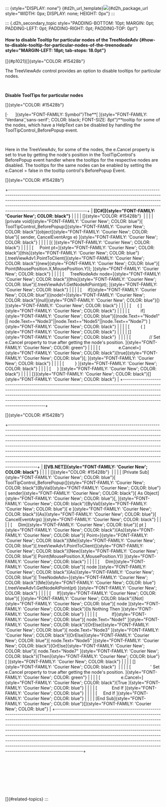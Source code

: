 ::: {style="DISPLAY: none"}
[](ms-xhelp:///?Id=d2h_url_template){#d2h_url_template}![](!package_url!){#d2h_package_url style="WIDTH: 0px; DISPLAY: none; HEIGHT: 0px"}
:::

::: {.d2h_secondary_topic style="PADDING-BOTTOM: 10pt; MARGIN: 0pt; PADDING-LEFT: 0pt; PADDING-RIGHT: 0pt; PADDING-TOP: 0pt"}
#### How to disable Tooltip for particular nodes of the TreeNodeAdv {#how-to-disable-tooltip-for-particular-nodes-of-the-treenodeadv style="MARGIN-LEFT: 18pt; tab-stops: 18.0pt"}

[]{#p1021}[]{style="COLOR: #15428b"} 

The TreeViewAdv control provides an option to disable tooltips for particular nodes.

 

**Disable ToolTips for particular nodes**

[]{style="COLOR: #15428b"} 

[·      ]{style="FONT-FAMILY: Symbol"}The**[ ]{style="FONT-FAMILY: 'Verdana','sans-serif'; COLOR: black; FONT-SIZE: 8pt"}**tooltip for some of the nodes, which have a HelpText can be disabled by handling the ToolTipControl_BeforePopup event.

 

Here in the TreeViewAdv, for some of the nodes, the e.Cancel property is set to true by getting the node\'s position in the ToolTipControl\'s BeforePopup event handler where the tooltips for the respective nodes are disabled. The tooltips for the same nodes can be enabled by setting the e.Cancel = false in the tooltip control\'s BeforePopup Event.

[]{style="COLOR: #15428b"} 

+---------------------------------------------------------------------------------------------------------------------------------------------------------------------------------------------------------------------------------------------------------------------------------------------------------------------------------------------------------------+
| **[\[C#\]]{style="FONT-FAMILY: 'Courier New'; COLOR: black"}**                                                                                                                                                                                                                                                                                                |
|                                                                                                                                                                                                                                                                                                                                                               |
| []{style="COLOR: #15428b"}                                                                                                                                                                                                                                                                                                                                    |
|                                                                                                                                                                                                                                                                                                                                                               |
| [private void]{style="FONT-FAMILY: 'Courier New'; COLOR: blue"}[ ToolTipControl_BeforePopup(]{style="FONT-FAMILY: 'Courier New'; COLOR: black"}[object]{style="FONT-FAMILY: 'Courier New'; COLOR: blue"}[ sender, CancelEventArgs e) ]{style="FONT-FAMILY: 'Courier New'; COLOR: black"}                                                                      |
|                                                                                                                                                                                                                                                                                                                                                               |
| [{ ]{style="FONT-FAMILY: 'Courier New'; COLOR: black"}                                                                                                                                                                                                                                                                                                        |
|                                                                                                                                                                                                                                                                                                                                                               |
| [     Point pt=]{style="FONT-FAMILY: 'Courier New'; COLOR: black"}[this]{style="FONT-FAMILY: 'Courier New'; COLOR: blue"}[.treeViewAdv1.PointToClient(]{style="FONT-FAMILY: 'Courier New'; COLOR: black"}[new]{style="FONT-FAMILY: 'Courier New'; COLOR: blue"}[ Point(MousePosition.X,MousePosition.Y)); ]{style="FONT-FAMILY: 'Courier New'; COLOR: black"} |
|                                                                                                                                                                                                                                                                                                                                                               |
| [     TreeNodeAdv node=]{style="FONT-FAMILY: 'Courier New'; COLOR: black"}[this]{style="FONT-FAMILY: 'Courier New'; COLOR: blue"}[.treeViewAdv1.GetNodeAtPoint(pt); ]{style="FONT-FAMILY: 'Courier New'; COLOR: black"}                                                                                                                                       |
|                                                                                                                                                                                                                                                                                                                                                               |
| [     if]{style="FONT-FAMILY: 'Courier New'; COLOR: blue"}[(node!=]{style="FONT-FAMILY: 'Courier New'; COLOR: black"}[null]{style="FONT-FAMILY: 'Courier New'; COLOR: blue"}[) ]{style="FONT-FAMILY: 'Courier New'; COLOR: black"}                                                                                                                            |
|                                                                                                                                                                                                                                                                                                                                                               |
| [     { ]{style="FONT-FAMILY: 'Courier New'; COLOR: black"}                                                                                                                                                                                                                                                                                                   |
|                                                                                                                                                                                                                                                                                                                                                               |
| [         if]{style="FONT-FAMILY: 'Courier New'; COLOR: blue"}[(node.Text==\"Node1\" \|\| node.Text==\"Node3\"\|\|node.Text==\"Node5\"\|\|node.Text==\"Node7\") ]{style="FONT-FAMILY: 'Courier New'; COLOR: black"}                                                                                                                                           |
|                                                                                                                                                                                                                                                                                                                                                               |
| [         { ]{style="FONT-FAMILY: 'Courier New'; COLOR: black"}                                                                                                                                                                                                                                                                                               |
|                                                                                                                                                                                                                                                                                                                                                               |
| []{style="FONT-FAMILY: 'Courier New'; COLOR: black"}                                                                                                                                                                                                                                                                                                          |
|                                                                                                                                                                                                                                                                                                                                                               |
| [               // Set e.Cancel property to true after getting the node\'s position. ]{style="FONT-FAMILY: 'Courier New'; COLOR: green"}                                                                                                                                                                                                                      |
|                                                                                                                                                                                                                                                                                                                                                               |
| [               e.Cancel=]{style="FONT-FAMILY: 'Courier New'; COLOR: black"}[true]{style="FONT-FAMILY: 'Courier New'; COLOR: blue"}[; ]{style="FONT-FAMILY: 'Courier New'; COLOR: black"}                                                                                                                                                                     |
|                                                                                                                                                                                                                                                                                                                                                               |
| [         } ]{style="FONT-FAMILY: 'Courier New'; COLOR: black"}                                                                                                                                                                                                                                                                                               |
|                                                                                                                                                                                                                                                                                                                                                               |
| [     } ]{style="FONT-FAMILY: 'Courier New'; COLOR: black"}                                                                                                                                                                                                                                                                                                   |
|                                                                                                                                                                                                                                                                                                                                                               |
| [}]{style="FONT-FAMILY: 'Courier New'; COLOR: black"}[]{style="FONT-FAMILY: 'Courier New'; COLOR: black"}                                                                                                                                                                                                                                                     |
+---------------------------------------------------------------------------------------------------------------------------------------------------------------------------------------------------------------------------------------------------------------------------------------------------------------------------------------------------------------+

[]{style="COLOR: #15428b"} 

+--------------------------------------------------------------------------------------------------------------------------------------------------------------------------------------------------------------------------------------------------------------------------------------------------------------------------------------------------------------------------------------------------------------------------------------------------------------------------------------------------------------------------------------------------------------------------------------------------------------------------------------------------------------+
| **[\[VB.NET\]]{style="FONT-FAMILY: 'Courier New'; COLOR: black"}**                                                                                                                                                                                                                                                                                                                                                                                                                                                                                                                                                                                           |
|                                                                                                                                                                                                                                                                                                                                                                                                                                                                                                                                                                                                                                                              |
| []{style="COLOR: #15428b"}                                                                                                                                                                                                                                                                                                                                                                                                                                                                                                                                                                                                                                   |
|                                                                                                                                                                                                                                                                                                                                                                                                                                                                                                                                                                                                                                                              |
| [Private Sub]{style="FONT-FAMILY: 'Courier New'; COLOR: blue"}[ ToolTipControl_BeforePopup(]{style="FONT-FAMILY: 'Courier New'; COLOR: black"}[ByVal]{style="FONT-FAMILY: 'Courier New'; COLOR: blue"}[ sender]{style="FONT-FAMILY: 'Courier New'; COLOR: black"}[ As Object]{style="FONT-FAMILY: 'Courier New'; COLOR: blue"}[, ]{style="FONT-FAMILY: 'Courier New'; COLOR: black"}[ByVal]{style="FONT-FAMILY: 'Courier New'; COLOR: blue"}[ e ]{style="FONT-FAMILY: 'Courier New'; COLOR: black"}[As]{style="FONT-FAMILY: 'Courier New'; COLOR: blue"}[ CancelEventArgs) ]{style="FONT-FAMILY: 'Courier New'; COLOR: black"}                               |
|                                                                                                                                                                                                                                                                                                                                                                                                                                                                                                                                                                                                                                                              |
| [     Dim]{style="FONT-FAMILY: 'Courier New'; COLOR: blue"}[ pt ]{style="FONT-FAMILY: 'Courier New'; COLOR: black"}[As]{style="FONT-FAMILY: 'Courier New'; COLOR: blue"}[ Point=]{style="FONT-FAMILY: 'Courier New'; COLOR: black"}[Me]{style="FONT-FAMILY: 'Courier New'; COLOR: blue"}[.treeViewAdv1.PointToClient(]{style="FONT-FAMILY: 'Courier New'; COLOR: black"}[New]{style="FONT-FAMILY: 'Courier New'; COLOR: blue"}[ Point(MousePosition.X,MousePosition.Y)) ]{style="FONT-FAMILY: 'Courier New'; COLOR: black"}                                                                                                                                  |
|                                                                                                                                                                                                                                                                                                                                                                                                                                                                                                                                                                                                                                                              |
| [     Dim]{style="FONT-FAMILY: 'Courier New'; COLOR: blue"}[ node ]{style="FONT-FAMILY: 'Courier New'; COLOR: black"}[As]{style="FONT-FAMILY: 'Courier New'; COLOR: blue"}[ TreeNodeAdv=]{style="FONT-FAMILY: 'Courier New'; COLOR: black"}[Me]{style="FONT-FAMILY: 'Courier New'; COLOR: blue"}[.treeViewAdv1.GetNodeAtPoint(pt) ]{style="FONT-FAMILY: 'Courier New'; COLOR: black"}                                                                                                                                                                                                                                                                        |
|                                                                                                                                                                                                                                                                                                                                                                                                                                                                                                                                                                                                                                                              |
| [     If]{style="FONT-FAMILY: 'Courier New'; COLOR: blue"}[ ]{style="FONT-FAMILY: 'Courier New'; COLOR: black"}[Not]{style="FONT-FAMILY: 'Courier New'; COLOR: blue"}[ node ]{style="FONT-FAMILY: 'Courier New'; COLOR: black"}[Is Nothing Then ]{style="FONT-FAMILY: 'Courier New'; COLOR: blue"}                                                                                                                                                                                                                                                                                                                                                           |
|                                                                                                                                                                                                                                                                                                                                                                                                                                                                                                                                                                                                                                                              |
| [            If]{style="FONT-FAMILY: 'Courier New'; COLOR: blue"}[ node.Text=\"Node1\" ]{style="FONT-FAMILY: 'Courier New'; COLOR: black"}[OrElse]{style="FONT-FAMILY: 'Courier New'; COLOR: blue"}[ node.Text=\"Node3\" ]{style="FONT-FAMILY: 'Courier New'; COLOR: black"}[OrElse]{style="FONT-FAMILY: 'Courier New'; COLOR: blue"}[ node.Text=\"Node5\" ]{style="FONT-FAMILY: 'Courier New'; COLOR: black"}[OrElse]{style="FONT-FAMILY: 'Courier New'; COLOR: blue"}[ node.Text=\"Node7\" ]{style="FONT-FAMILY: 'Courier New'; COLOR: black"}[Then]{style="FONT-FAMILY: 'Courier New'; COLOR: blue"}[ ]{style="FONT-FAMILY: 'Courier New'; COLOR: black"} |
|                                                                                                                                                                                                                                                                                                                                                                                                                                                                                                                                                                                                                                                              |
| []{style="FONT-FAMILY: 'Courier New'; COLOR: black"}                                                                                                                                                                                                                                                                                                                                                                                                                                                                                                                                                                                                         |
|                                                                                                                                                                                                                                                                                                                                                                                                                                                                                                                                                                                                                                                              |
| [                \' Set e.Cancel property to true after getting the node\'s position. ]{style="FONT-FAMILY: 'Courier New'; COLOR: green"}                                                                                                                                                                                                                                                                                                                                                                                                                                                                                                                    |
|                                                                                                                                                                                                                                                                                                                                                                                                                                                                                                                                                                                                                                                              |
| [                 e.Cancel=]{style="FONT-FAMILY: 'Courier New'; COLOR: black"}[True ]{style="FONT-FAMILY: 'Courier New'; COLOR: blue"}                                                                                                                                                                                                                                                                                                                                                                                                                                                                                                                       |
|                                                                                                                                                                                                                                                                                                                                                                                                                                                                                                                                                                                                                                                              |
| [            End If ]{style="FONT-FAMILY: 'Courier New'; COLOR: blue"}                                                                                                                                                                                                                                                                                                                                                                                                                                                                                                                                                                                       |
|                                                                                                                                                                                                                                                                                                                                                                                                                                                                                                                                                                                                                                                              |
| [     End If ]{style="FONT-FAMILY: 'Courier New'; COLOR: blue"}                                                                                                                                                                                                                                                                                                                                                                                                                                                                                                                                                                                              |
|                                                                                                                                                                                                                                                                                                                                                                                                                                                                                                                                                                                                                                                              |
| [End Sub]{style="FONT-FAMILY: 'Courier New'; COLOR: blue"}[]{style="FONT-FAMILY: 'Courier New'; COLOR: blue"}                                                                                                                                                                                                                                                                                                                                                                                                                                                                                                                                                |
+--------------------------------------------------------------------------------------------------------------------------------------------------------------------------------------------------------------------------------------------------------------------------------------------------------------------------------------------------------------------------------------------------------------------------------------------------------------------------------------------------------------------------------------------------------------------------------------------------------------------------------------------------------------+

 

 

 

 

[]{#related-topics}
:::

